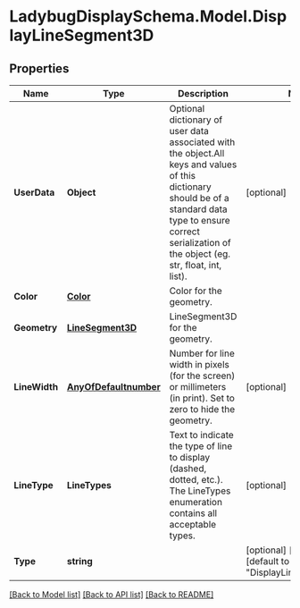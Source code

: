 
# LadybugDisplaySchema.Model.DisplayLineSegment3D

## Properties

Name | Type | Description | Notes
------------ | ------------- | ------------- | -------------
**UserData** | **Object** | Optional dictionary of user data associated with the object.All keys and values of this dictionary should be of a standard data type to ensure correct serialization of the object (eg. str, float, int, list). | [optional] 
**Color** | [**Color**](Color.md) | Color for the geometry. | 
**Geometry** | [**LineSegment3D**](LineSegment3D.md) | LineSegment3D for the geometry. | 
**LineWidth** | [**AnyOfDefaultnumber**](AnyOfDefaultnumber.md) | Number for line width in pixels (for the screen) or millimeters (in print). Set to zero to hide the geometry. | [optional] 
**LineType** | **LineTypes** | Text to indicate the type of line to display (dashed, dotted, etc.). The LineTypes enumeration contains all acceptable types. | [optional] 
**Type** | **string** |  | [optional] [readonly] [default to "DisplayLineSegment3D"]

[[Back to Model list]](../README.md#documentation-for-models)
[[Back to API list]](../README.md#documentation-for-api-endpoints)
[[Back to README]](../README.md)

